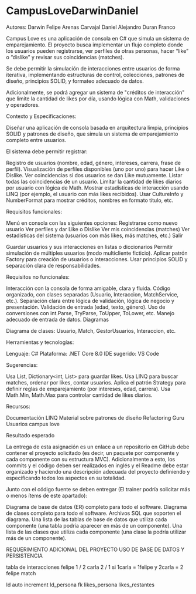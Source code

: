 # CampusLoveDarwinDaniel

Autores:
Darwin Felipe Arenas Carvajal 
Daniel Alejandro Duran Franco

Campus Love es una aplicación de consola en C# que simula un sistema de emparejamiento. El proyecto busca implementar un flujo completo donde los usuarios pueden registrarse, ver perfiles de otras personas, hacer “like” o “dislike” y revisar sus coincidencias (matches). 



﻿﻿Se debe permitir la simulación de interacciones entre usuarios de forma iterativa, implementando estructuras de control, colecciones, patrones de diseño, principios SOLID, y formateo adecuado de datos.



Adicionalmente, se podrá agregar un sistema de "créditos de interacción" que limite la cantidad de likes por día, usando lógica con Math, validaciones y operadores.



Contexto y Especificaciones:



Diseñar una aplicación de consola basada en arquitectura limpia, principios SOLID y patrones de diseño, que simula un sistema de emparejamiento completo entre usuarios.

El sistema debe permitir registrar:

Registro de usuarios (nombre, edad, género, intereses, carrera, frase de perfil).
Visualización de perfiles disponibles (uno por uno) para hacer Like o Dislike.
Ver coincidencias si dos usuarios se dan Like mutuamente.
Listar todas las coincidencias de un usuario.
Limitar la cantidad de likes diarios por usuario con lógica de Math.
Mostrar estadísticas de interacción usando LINQ (por ejemplo, el usuario con más likes recibidos).
Usar CultureInfo y NumberFormat para mostrar créditos, nombres en formato título, etc.


Requisitos funcionales:



Menú en consola con las siguientes opciones:
Registrarse como nuevo usuario
Ver perfiles y dar Like o Dislike
Ver mis coincidencias (matches)
Ver estadísticas del sistema (usuarios con más likes, más matches, etc.)
Salir


Guardar usuarios y sus interacciones en listas o diccionarios
Permitir simulación de múltiples usuarios (modo multicliente ficticio).
Aplicar patrón Factory para creación de usuarios o interacciones.
Usar principios SOLID y separación clara de responsabilidades.


Requisitos no funcionales:



Interacción con la consola de forma amigable, clara y fluida.
Código organizado, con clases separadas (Usuario, Interaccion, MatchService, etc.).
Separación clara entre lógica de validación, lógica de negocio y presentación.
Validación de entrada (edad, texto, género).
Uso de conversiones con int.Parse, TryParse, ToUpper, ToLower, etc.
Manejo adecuado de entrada de datos.
Diagramas



Diagrama de clases: Usuario, Match, GestorUsuarios, Interaccion, etc.


Herramientas y tecnologías:

Lenguaje: C#
Plataforma: .NET Core 8.0
IDE sugerido: VS Code


Sugerencias:

Usa List<Usuario>, Dictionary<int, List<int>> para guardar likes.
Usa LINQ para buscar matches, ordenar por likes, contar usuarios.
Aplica el patrón Strategy para definir reglas de emparejamiento (por intereses, edad, carrera).
Usa Math.Min, Math.Max para controlar cantidad de likes diarios.


Recursos:

Documentación LINQ
Material sobre patrones de diseño Refactoring Guru
Usuarios campus love




Resultado esperado

La entrega de esta asignación es un enlace a un repositorio en GitHub debe contener  el proyecto solicitado (es decir, un paquete por componente y cada componente con su estructura MVC). Adicionalmente a esto, los commits y el código deben ser realizados en inglés y el Readme debe estar organizado y haciendo una descripción adecuada del proyecto definiendo y especificando todos los aspectos en su totalidad.



Junto con el código fuente se deben entregar (El trainer podría solicitar más o menos ítems de este apartado):

Diagrama de base de datos (ER) completo para todo el software.
Diagrama de clases completo para todo el software.
Archivos SQL  que soporten el diagrama.
Una lista de las tablas de base de datos que utiliza cada componente (una tabla podría aparecer en más de un componente).
Una lista de las clases que utiliza cada componente (una clase la podría utilizar más de un componente).


REQUERIMIENTO ADICIONAL DEL PROYECTO
USO DE BASE DE DATOS Y PERSISTENCIA


tabla de interacciones
felipe 1 / 2
carla 2 / 1
si 1carla = 1felipe y 2carla = 2 felipe match

Id auto increment
Id_persona fk
likes_persona
likes_restantes

